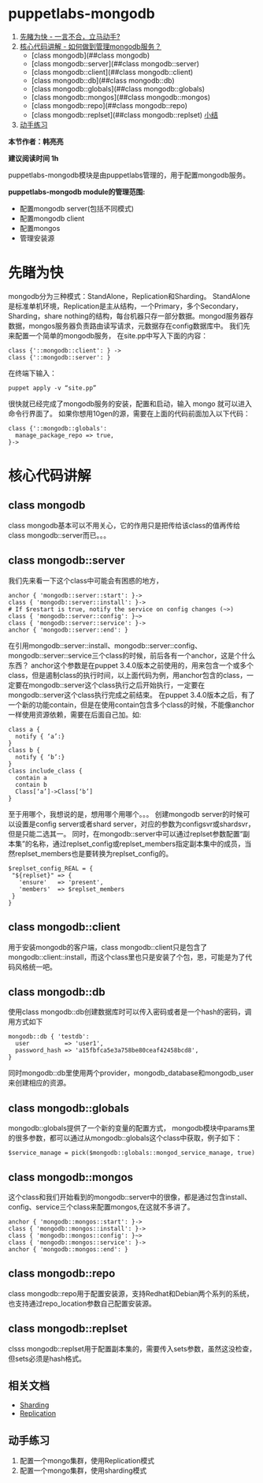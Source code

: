 # puppetlabs-mongodb
1. [先睹为快 - 一言不合，立马动手?](#先睹为快)
2. [核心代码讲解 - 如何做到管理mongodb服务？](#核心代码讲解)
    - [class mongodb](##class mongodb)
    - [class mongodb::server](##class mongodb::server)
    - [class mongodb::client](##class mongodb::client)
    - [class mongodb::db](##class mongodb::db)
    - [class mongodb::globals](##class mongodb::globals)
    - [class mongodb::mongos](##class mongodb::mongos)
    - [class mongodb::repo](##class mongodb::repo)
    - [class mongodb::replset](##class mongodb::replset)
[小结](#小结) 
4. [动手练习](#动手练习)

**本节作者：韩亮亮**    

**建议阅读时间 1h**

puppetlabs-mongodb模块是由puppetlabs管理的，用于配置mongodb服务。

**puppetlabs-mongodb module的管理范围:**

- 配置mongodb server(包括不同模式)
- 配置mongodb client
- 配置mongos
- 管理安装源


# 先睹为快
mongodb分为三种模式：StandAlone，Replication和Sharding。
StandAlone是标准单机环境，Replication是主从结构，一个Primary，多个Secondary，Sharding，share nothing的结构，每台机器只存一部分数据。mongod服务器存数据，mongos服务器负责路由读写请求，元数据存在config数据库中。
我们先来配置一个简单的mongodb服务，
在site.pp中写入下面的内容：
```
class {'::mongodb::client': } ->
class {'::mongodb::server': }
```
在终端下输入：
```
puppet apply -v “site.pp”
```
很快就已经完成了mongodb服务的安装，配置和启动，输入 mongo 就可以进入命令行界面了。
如果你想用10gen的源，需要在上面的代码前面加入以下代码：
```
class {'::mongodb::globals':
  manage_package_repo => true,
}->
```

# 核心代码讲解
## class mongodb
class mongodb基本可以不用关心，它的作用只是把传给该class的值再传给class mongodb::server而已。。。
## class mongodb::server
我们先来看一下这个class中可能会有困惑的地方，
```
anchor { 'mongodb::server::start': }->
class { 'mongodb::server::install': }->
# If $restart is true, notify the service on config changes (~>)
class { 'mongodb::server::config': }~>
class { 'mongodb::server::service': }->
anchor { 'mongodb::server::end': }
```
在引用mongodb::server::install、mongodb::server::config、mongodb::server::service三个class的时候，前后各有一个anchor，这是个什么东西？
anchor这个参数是在puppet 3.4.0版本之前使用的，用来包含一个或多个class，但是遏制class的执行时间，以上面代码为例，用anchor包含的class，一定要在mongodb::server这个class执行之后开始执行，一定要在mongodb::server这个class执行完成之前结束。
在puppet 3.4.0版本之后，有了一个新的功能contain，但是在使用contain包含多个class的时候，不能像anchor一样使用资源依赖，需要在后面自己加。如:
```
class a {
  notify { ‘a’:}
}
class b {
  notify { ‘b’:}
}
class include_class {
  contain a
  contain b
  Class[‘a’]->Class[‘b’]
}
```
至于用哪个，我想说的是，想用哪个用哪个。。。
创建mongodb server的时候可以设置是config server或者shard server，对应的参数为configsvr或shardsvr，但是只能二选其一。
同时，在mongodb::server中可以通过replset参数配置“副本集”的名称，通过replset_config或replset_members指定副本集中的成员，当然replset_members也是要转换为replset_config的。
```
$replset_config_REAL = {
 "${replset}" => {
   'ensure'   => 'present',
   'members'  => $replset_members
 }
}
```

## class mongodb::client
用于安装mongodb的客户端，class mongodb::client只是包含了mongodb::client::install，而这个class里也只是安装了个包，恩，可能是为了代码风格统一吧。
## class mongodb::db
使用class mongodb::db创建数据库时可以传入密码或者是一个hash的密码，调用方式如下
```
mongodb::db { 'testdb':
  user          => 'user1',
  password_hash => 'a15fbfca5e3a758be80ceaf42458bcd8',
}
```
同时mongodb::db里使用两个provider，mongodb_database和mongodb_user来创建相应的资源。
## class mongodb::globals
mongodb::globals提供了一个新的变量的配置方式，	mongodb模块中params里的很多参数，都可以通过从mongodb::globals这个class中获取，例子如下：
```
$service_manage = pick($mongodb::globals::mongod_service_manage, true)
```
## class mongodb::mongos
这个class和我们开始看到的mongodb::server中的很像，都是通过包含install、config、service三个class来配置mongos,在这就不多讲了。
```
anchor { 'mongodb::mongos::start': }->
class { 'mongodb::mongos::install': }->
class { 'mongodb::mongos::config': }~>
class { 'mongodb::mongos::service': }->
anchor { 'mongodb::mongos::end': }
```
## class mongodb::repo
class mongodb::repo用于配置安装源，支持Redhat和Debian两个系列的系统，也支持通过repo_location参数自己配置安装源。
## class mongodb::replset
clsss mongodb::replset用于配置副本集的，需要传入sets参数，虽然这没检查，但sets必须是hash格式。
## 相关文档

* [Sharding](https://docs.mongodb.com/manual/sharding/)
* [Replication](https://docs.mongodb.com/manual/replication/)


## 动手练习

1. 配置一个mongo集群，使用Replication模式
2. 配置一个mongo集群，使用sharding模式
